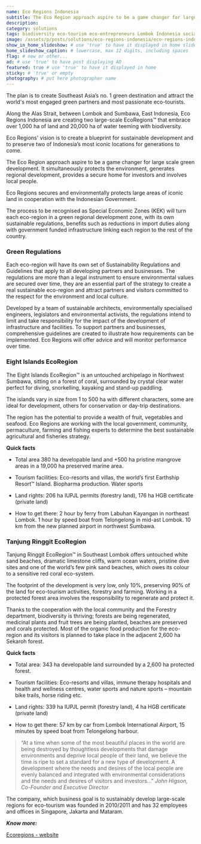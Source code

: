 ```yaml
---
name: Eco Regions Indonesia
subtitle: The Eco Region approach aspire to be a game changer for large scale green development.
description:
category: solutions
tags: biodiversity eco-tourism eco-entrepreneurs Lombok Indonesia social-responsibility Sumbawa sustainable-development
image: /assets/p/posts/solutions/eco-regions-indonesia/eco-regions-indonesia.jpg
show_in_home_slideshow: # use 'true' to have it displayed in home slideshow
home_slideshow_caption: # lowercase, max 12 digits, including spaces
flag: # new or other...
ad: # use 'true' to have post displaying AD
featured: true # use 'true' to have it displayed in home
sticky: # 'true' or empty
photography: # put here photographer name
---
```


The plan is to create Southeast Asia’s no. 1 green destination and attract the world's most engaged green partners and most passionate eco-tourists.

Along the Alas Strait, between Lombok and Sumbawa, East Indonesia, Eco Regions Indonesia are creating two large-scale EcoRegions™ that embrace over 1,000 ha of land and 20,000 ha of water teeming with biodiversity.

Eco Regions' vision is to create a blueprint for sustainable development and to preserve two of Indonesia’s most iconic locations for generations to come.

The Eco Region approach aspire to be a game changer for large scale green development. It simultaneously protects the environment, generates regional development, provides a secure home for investors and involves local people.

Eco Regions secures and environmentally protects large areas of iconic land in cooperation with the Indonesian Government.

The process to be recognised as Special Economic Zones (KEK) will turn each eco-region in a green regional development zone, with its own sustainable regulations, benefits such as reductions in import duties along with government funded infrastructure linking each region to the rest of the country.

### Green Regulations

Each eco-region will have its own set of Sustainability Regulations and Guidelines that apply to all developing partners and businesses. The regulations are more than a legal instrument to ensure environmental values are secured over time, they are an essential part of the strategy to create a real sustainable eco-region and attract partners and visitors committed to the respect for the environment and local culture.

Developed by a team of sustainable architects, environmentally specialised engineers, legislators and environmental activists, the regulations intend to limit and take responsibility for the impact of the development of infrastructure and facilities. To support partners and businesses, comprehensive guidelines are created to illustrate how requirements can be implemented. Eco Regions will offer advice and will monitor performance over time.


### Eight Islands EcoRegion

The Eight Islands EcoRegion™ is an untouched archipelago in Northwest Sumbawa, sitting on a forest of coral, surrounded by crystal clear water perfect for diving, snorkelling, kayaking and stand-up paddling.

The islands vary in size from 1 to 500 ha with different characters, some are ideal for development, others for conservation or day-trip destinations.

The region has the potential to provide a wealth of fruit, vegetables and seafood. Eco Regions are working with the local government, community, permaculture, farming and fishing experts to determine the best sustainable agricultural and fisheries strategy.

**Quick facts**

- Total area 380 ha developable land and +500 ha pristine mangrove areas in a 19,000 ha preserved marine area.

- Tourism facilities: Eco-resorts and villas, the world’s first Earthship Resort™ Island. Biopharma production. Water sports

- Land rights: 206 ha IUPJL permits (forestry land), 176 ha HGB certificate (private land)

- How to get there: 2 hour by ferry from Labuhan Kayangan in northeast Lombok. 1 hour by speed boat from Telongelong in mid-ast Lombok. 10 km from the new planned airport in northwest Sumbawa.

### Tanjung Ringgit EcoRegion

Tanjung Ringgit EcoRegion™ in Southeast Lombok offers untouched white sand beaches, dramatic limestone cliffs, warm ocean waters, pristine dive sites and one of the world’s few pink sand beaches, which owes its colour to a sensitive red coral eco-system.

The footprint of the development is very low, only 10%, preserving 90% of the land for eco-tourism activities, forestry and farming. Working in a protected forest area involves the responsibility to regenerate and protect it.

Thanks to the cooperation with the local community and the Forestry department, biodiversity is thriving; forests are being regenerated, medicinal plants and fruit trees are being planted, beaches are preserved and corals protected. Most of the organic food production for the eco-region and its visitors is planned to take place in the adjacent 2,600 ha Sekaroh forest.

**Quick facts**

- Total area: 343 ha developable land surrounded by a 2,600 ha protected forest.

- Tourism facilities: Eco-resorts and villas, immune therapy hospitals and health and wellness centres, water sports and nature sports – mountain bike trails, horse riding etc.

- Land rights: 339 ha IUPJL permit (forestry land), 4 ha HGB certificate (private land)

- How to get there: 57 km by car from Lombok International Airport, 15 minutes by speed boat from Telongelong harbour.

>“At a time when some of the most beautiful places in the world are being destroyed by thoughtless developments that damage environments and deprive local people of their land, we believe the time is ripe to set a standard for a new type of development. A development where the needs and desires of the local people are evenly balanced and integrated with environmental considerations and the needs and desires of visitors and investors...” _John Higson, Co-Founder and Executive Director_


The company, which business goal is to sustainably develop large-scale regions for eco-tourism was founded in 2010/2011 and has 32 employees and offices in Singapore, Jakarta and Mataram.

**_Know more:_**

[Ecoregions - website](http://ecoregions.co.id/)
